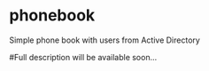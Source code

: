 # phonebook
Simple phone book with users from Active Directory

#Full description will be available soon...
